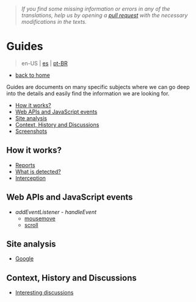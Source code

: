 > *If you find some missing information or errors in any of the translations, help us by opening a [pull request](https://github.com/gbaptista/luminous/pulls) with the necessary modifications in the texts.*

# Guides
> en-US | [es](../../es/guides) | [pt-BR](../../pt-BR/guides)

* [back to home](../)

Guides are documents on many specific subjects where we can go deep into the details and easily find the information we are looking for.

- [How it works?](#how-it-works)
- [Web APIs and JavaScript events](#web-apis-and-javascript-events)
- [Site analysis](#site-analysis)
- [Context, History and Discussions](#context-history-and-discussions)
- [Screenshots](./screenshots.md)

## How it works?

- [Reports](./how-it-works/reports.md)
- [What is detected?](./how-it-works/what-is-detected.md)
- [Interception](./how-it-works/interception.md)

## Web APIs and JavaScript events

- *addEventListener* - *handleEvent*
  - [mousemove](./javascript/mousemove.md)
  - [scroll](./javascript/scroll.md)

## Site analysis

- [Google](./sites/google.md)

## Context, History and Discussions

- [Interesting discussions](./context/interesting-discussions.md)
